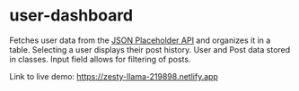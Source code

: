 # user-dashboard

Fetches user data from the [JSON Placeholder API](https://jsonplaceholder.typicode.com/) and organizes it in a table. Selecting a user displays their post history. User and Post data stored in classes. Input field allows for filtering of posts.

Link to live demo: https://zesty-llama-219898.netlify.app
